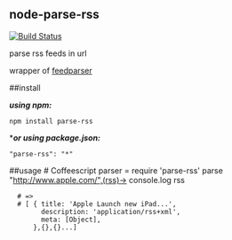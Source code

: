node-parse-rss
---
[![Build Status](https://travis-ci.org/nikezono/node-parse-rss.png)](https://travis-ci.org/nikezono/node-parse-rss)

parse rss feeds in url

wrapper of [feedparser](https://github.com/danmactough/node-feedparser)

##install

***using npm:***

    npm install parse-rss

****or using package.json:***

    "parse-rss": "*"

##usage
    # Coffeescript
    parser = require 'parse-rss'
    parse "http://www.apple.com/",(rss)->
      console.log rss

      # =>
      # [ { title: 'Apple Launch new iPad...',
            description: 'application/rss+xml',
            meta: [Object],
          },{},{}...]

